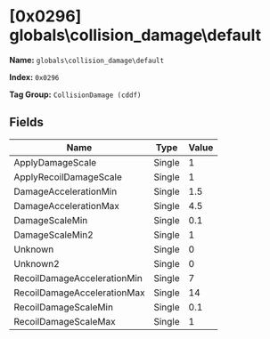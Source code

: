 # [0x0296] globals\collision_damage\default

**Name:** ```globals\collision_damage\default```

**Index:** ```0x0296```

**Tag Group:** ```CollisionDamage (cddf)```

## Fields

Name	| Type	| Value
---	|---	|---	|
ApplyDamageScale	|Single	|1
ApplyRecoilDamageScale	|Single	|1
DamageAccelerationMin	|Single	|1.5
DamageAccelerationMax	|Single	|4.5
DamageScaleMin	|Single	|0.1
DamageScaleMin2	|Single	|1
Unknown	|Single	|0
Unknown2	|Single	|0
RecoilDamageAccelerationMin	|Single	|7
RecoilDamageAccelerationMax	|Single	|14
RecoilDamageScaleMin	|Single	|0.1
RecoilDamageScaleMax	|Single	|1


